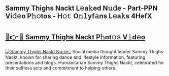 ## Sammy Thighs Nackt L𝚎a𝚔ed N𝚞𝚍e - Part-PPN Vi𝚍𝚎o P𝚑𝚘tos - H𝚘𝚝 O𝚗𝚕yf𝚊ns L𝚎a𝚔s 4HefX

# <h2><a href="http://kf7g45r.oniu.top/?m=Sammy+Thighs+Nackt">🔗👉 🔴 Sammy Thighs Nackt P𝚑ot𝚘𝚜 V𝚒d𝚎o</a></h2>

[![Sammy Thighs Nackt Nu𝚍e𝚜](https://i.imgur.com/0qMVB7G.gif)](http://kf7g45r.oniu.top/?m=Sammy+Thighs+Nackt)
Social media thought leader Sammy Thighs Nackt, known for sharing dance and lifestyle information, featuring presentations and blogs. Humanitarian Sammy Thighs Nackt, celebrated for their selfless acts and commitment to helping others.  
